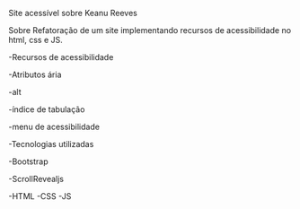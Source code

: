 Site acessível sobre Keanu Reeves

Sobre
Refatoração de um site implementando recursos de acessibilidade no html, css e JS.

-Recursos de acessibilidade

-Atributos ária

-alt

-índice de tabulação

-menu de acessibilidade

-Tecnologias utilizadas

-Bootstrap

-ScrollRevealjs

-HTML
-CSS
-JS
